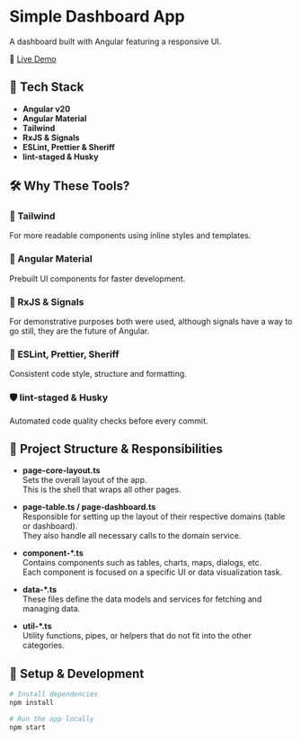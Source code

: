 # Simple Dashboard App

A dashboard built with Angular featuring a responsive UI.

🔗 [Live Demo](https://simple-dashboard-app-gamma.vercel.app/dashboard)

## 🚀 Tech Stack

- **Angular v20**
- **Angular Material**
- **Tailwind**
- **RxJS & Signals**
- **ESLint, Prettier & Sheriff**
- **lint-staged & Husky**

## 🛠 Why These Tools?

### 🎨 Tailwind

For more readable components using inline styles and templates.

### 🧱 Angular Material

Prebuilt UI components for faster development.

### 🔄 RxJS & Signals

For demonstrative purposes both were used, although signals have a way to go still, they are the future of Angular.

### 🧹 ESLint, Prettier, Sheriff

Consistent code style, structure and formatting.

### 🛡️ lint-staged & Husky

Automated code quality checks before every commit.

## 🧩 Project Structure & Responsibilities

- **page-core-layout.ts**  
  Sets the overall layout of the app.  
  This is the shell that wraps all other pages.

- **page-table.ts / page-dashboard.ts**  
  Responsible for setting up the layout of their respective domains (table or dashboard).  
  They also handle all necessary calls to the domain service.

- **component-\*.ts**  
  Contains components such as tables, charts, maps, dialogs, etc.  
  Each component is focused on a specific UI or data visualization task.

- **data-\*.ts**  
  These files define the data models and services for fetching and managing data.

- **util-\*.ts**  
  Utility functions, pipes, or helpers that do not fit into the other categories.

## 🧪 Setup & Development

```bash
# Install dependencies
npm install

# Run the app locally
npm start
```
